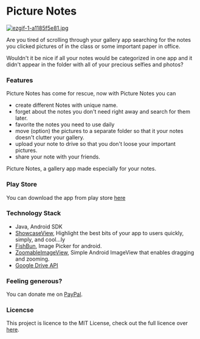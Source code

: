 # Picture Notes

[![ezgif-1-a1185f5e81.jpg](https://s19.postimg.cc/yq5nlwoc3/ezgif-1-a1185f5e81.jpg)](https://postimg.cc/image/t1zcv0jzj/)

Are you tired of scrolling through your gallery app searching for the notes you clicked pictures of in the class or some important paper in office.

Wouldn't it be nice if all your notes would be categorized in one app and it didn't appear in the folder with all of your precious selfies and photos?

### Features

Picture Notes has come for rescue, now with Picture Notes you can

- create different Notes with unique name.
- forget about the notes you don't need right away and search for them later.
- favorite the notes you need to use daily
- move (option) the pictures to a separate folder so that it your notes doesn't clutter your gallery.
- upload your note to drive so that you don't loose your important pictures.
- share your note with your friends.

Picture Notes, a gallery app made especially for your notes.

### Play Store

You can download the app from play store [here](https://play.google.com/store/apps/details?id=in.definex.picturenotes)

### Technology Stack

- Java, Android SDK
- [ShowcaseView](https://github.com/amlcurran/ShowcaseView), Highlight the best bits of your app to users quickly, simply, and cool...ly
- [FishBun](https://github.com/sangcomz/FishBun), Image Picker for android.
- [ZoomableImageView](https://github.com/jeremiemartinez/ZoomableImageView), Simple Android ImageView that enables dragging and zooming.
- [Google Drive API](https://developers.google.com/drive/api/v3/about-sdk)

### Feeling generous?
You can donate me on [PayPal](https://www.paypal.me/AdamSaudagar).

### Licencse
This project is licence to the MIT License, check out the full licence over [here](https://github.com/adsau59/PictureNotes/blob/master/LICENSE).